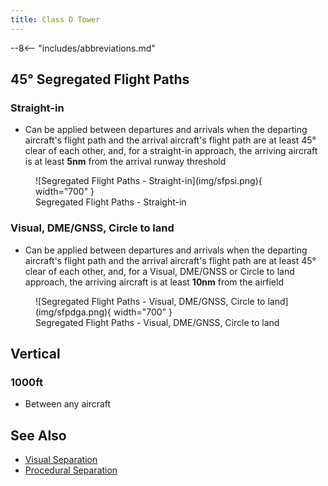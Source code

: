 ```yaml
---
title: Class D Tower
---
```


--8<-- "includes/abbreviations.md"

## 45° Segregated Flight Paths
### Straight-in
- Can be applied between departures and arrivals when the departing aircraft's flight path and the arrival aircraft's flight path are at least 45° clear of each other, and, for a straight-in approach, the arriving aircraft is at least **5nm** from the arrival runway threshold

<figure markdown>
![Segregated Flight Paths - Straight-in](img/sfpsi.png){ width="700" }
  <figcaption>Segregated Flight Paths - Straight-in</figcaption>
</figure>

### Visual, DME/GNSS, Circle to land
- Can be applied between departures and arrivals when the departing aircraft's flight path and the arrival aircraft's flight path are at least 45° clear of each other, and, for a Visual, DME/GNSS or Circle to land approach, the arriving aircraft is at least **10nm** from the airfield

<figure markdown>
![Segregated Flight Paths - Visual, DME/GNSS, Circle to land](img/sfpdga.png){ width="700" }
  <figcaption>Segregated Flight Paths - Visual, DME/GNSS, Circle to land</figcaption>
</figure>

## Vertical

### 1000ft
- Between any aircraft

## See Also
- [Visual Separation](../visual)  
- [Procedural Separation](../procedural)

